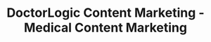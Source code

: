 ---
layout: components
title: DoctorLogic Content Marketing - Medical Content Marketing
description: "Content marketing means creating and sharing valuable free content to attract and convert customers into patients."
meta_image: "/img/meta/social-reputation.jpg"
page_class:
- class: growth-accelerators
- class: content-marketing
product: "growth accelerators"
permalink: "/growth-accelerators/content-marketing"
hs_form_id: "75c57a13-9090-4db1-acd0-be51d1a76f7e"
back_page: "growth-accelerators"
page_sections:
- component: hero-2
  component_css: hero-2
  class: content-marketing__hero
  tagline:
  - headline: "DoctorLogic Content Marketing"
  headline: "Grow Your Practice with Content Marketing"
  text: "With one in 20 Google searches being health related, it’s no wonder healthcare providers are implementing content marketing. Grow your website’s content, rankings, and keywords with premium blogs written by Google-savvy medical copywriters."
  btn:
- component: text-component
  component_css: text-component
  class: video-content__text-component--1
  headline:
  - headline: "Simplify, Educate & Engage"
  text: "Videos can simplify a message and help clients retain 50% more information than text, which is especially useful when educating clients about complex legal issues."
- component: feature-1
  component_css: feature
  class: content-marketing__feature--1
  headline: "Personalized Content Planning"
  text: "To begin providing you with content marketing services, our team will work on developing topic ideation, keyword targeting, and SEO optimization based on your practice’s specific goals."
  img: /img/products/growth-accelerators/content-marketing/content-planning.jpg
  alt: "Personalized Content Planning"
  img_alignment: Left
- component: feature-1
  component_css: feature
  class: content-marketing__feature--2
  headline: "Custom Content Creation"
  text: "To execute your plan, our experienced content writers will blend their talents in medical and digital marketing to deliver custom, SEO-rich content optimized for your practice’s location(s)."
  img: /img/products/growth-accelerators/content-marketing/content-creation.jpg
  alt: "Custom Content Creation"
  img_alignment: Right
- component: callout-headline
  component_css: callout-headline
  class: callout-headline__growth
  headline: "<span>60%</span> of people are inspired to seek out a product after reading content about it."
  source: "Demand Metric"
- component: feature-1
  component_css: feature
  class: content-marketing__feature--3
  headline: "Strategic Implementation"
  text: "Posts will automatically be published to the website and tagged to Procedures, Specials, Providers, etc."
  img: /img/products/growth-accelerators/content-marketing/strategic-implementation.jpg
  alt: "Strategic Impementation"
  img_alignment: Left
- component: feature-1
  component_css: feature
  class: content-marketing__feature--3
  headline: "Active Reporting"
  text: "Your assigned success team member will stay in contact and provide quarterly reporting on how target keywords are ranking and increasing traffic."
  img: /img/products/growth-accelerators/content-marketing/active-reporting.jpg
  alt: "Active Reporting"
  img_alignment: Right
- component: text-component
  component_css: text-component
  class: content-marketing__text-component
  headline:
  - headline: Ready to take your PPC Campaigns to the next level?
  text: "It’s easy. Contact us to get started with Paid Advertising today."
  btn:
  - btn-label: "Get a Demo"
    btn-link: "/get-a-demo"
---